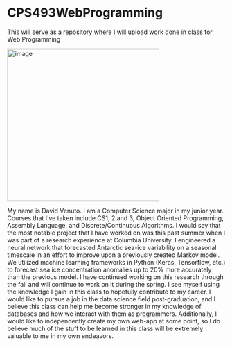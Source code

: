 # CPS493WebProgramming
This will serve as a repository where I will upload work done in class for Web Programming


<img width="351" alt="image" src="https://github.com/davidvenuto/CPS493WebProgramming/assets/135266125/6cf8c832-8b9a-40aa-86bb-ee40e07022ca">

  My name is David Venuto. I am a Computer Science major in my junior year. Courses that I’ve taken include CS1, 2 and 3, Object Oriented Programming, Assembly Language, and Discrete/Continuous Algorithms. I would say that the most notable project that I have worked on was this past summer when I was part of a research experience at Columbia University. I engineered a neural network that forecasted Antarctic sea-ice variability on a seasonal timescale in an effort to improve upon a previously created Markov model. We utilized machine learning frameworks in Python (Keras, Tensorflow, etc.) to forecast sea ice concentration anomalies up to 20% more accurately than the previous model. I have continued working on this research through the fall and will continue to work on it during the spring.
	I see myself using the knowledge I gain in this class to hopefully contribute to my career.  I would like to pursue a job in the data science field post-graduation, and I believe this class can help me become stronger in my knowledge of databases and how we interact with them as programmers. Additionally, I would like to independently create my own web-app at some point, so I do believe much of the stuff to be learned in this class will be extremely valuable to me in my own endeavors.
